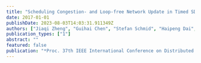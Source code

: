 ```yaml
---
title: "Scheduling Congestion- and Loop-free Network Update in Timed SDNs"
date: 2017-01-01
publishDate: 2023-08-03T14:03:31.911349Z
authors: ["Jiaqi Zheng", "Guihai Chen", "Stefan Schmid", "Haipeng Dai", "Jie Wu"]
publication_types: ["1"]
abstract: ""
featured: false
publication: "*Proc. 37th IEEE International Conference on Distributed Computing Systems (ICDCS)*"
---
```


